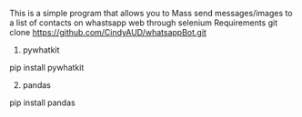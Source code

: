 This is a simple program that allows you to Mass send messages/images to a list of contacts on whastsapp web through selenium
Requirements
git clone https://github.com/CindyAUD/whatsappBot.git
 
1. pywhatkit 

pip install pywhatkit

2. pandas

pip install pandas
